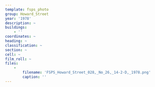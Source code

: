```yaml
---
template: fsps_photo
group: Howard_Street
year: '1978'
description: ~
buildings:
    - ''
coordinates: ~
heading: ~
classification: ~
section: ~
cell: ~
film_roll: ~
files:
    -
        filename: 'FSPS_Howard_Street_028,_No_26,_14-2-D,_1978.png'
        caption: ''
---
```

